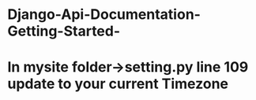 # Django-Api-Documentation-Getting-Started-
# In mysite folder->setting.py line 109 update to your current Timezone 
